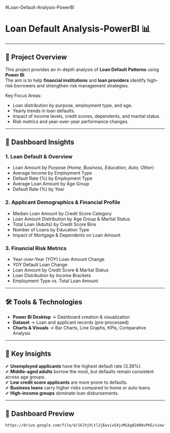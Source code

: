 #Loan-Default-Analysis-PowerBI


# Loan Default Analysis-PowerBI 📊  

---

## 📌 Project Overview  
This project provides an in-depth analysis of **Loan Default Patterns** using **Power BI**.  
The aim is to help **financial institutions** and **loan providers** identify high-risk borrowers and strengthen risk management strategies.  

Key Focus Areas:  
- Loan distribution by purpose, employment type, and age.  
- Yearly trends in loan defaults.  
- Impact of income levels, credit scores, dependents, and marital status.  
- Risk metrics and year-over-year performance changes.  

---

## 📂 Dashboard Insights  

### **1. Loan Default & Overview**  
- Loan Amount by Purpose *(Home, Business, Education, Auto, Other)*  
- Average Income by Employment Type  
- Default Rate (%) by Employment Type  
- Average Loan Amount by Age Group  
- Default Rate (%) by Year  

### **2. Applicant Demographics & Financial Profile**  
- Median Loan Amount by Credit Score Category  
- Loan Amount Distribution by Age Group & Marital Status  
- Total Loan (Adults) by Credit Score Bins  
- Number of Loans by Education Type  
- Impact of Mortgage & Dependents on Loan Amount  

### **3. Financial Risk Metrics**  
- Year-over-Year (YOY) Loan Amount Change  
- YOY Default Loan Change  
- Loan Amount by Credit Score & Marital Status  
- Loan Distribution by Income Brackets  
- Employment Type vs. Total Loan Amount  

---

## 🛠 Tools & Technologies  
- **Power BI Desktop** → Dashboard creation & visualization  
- **Dataset** → Loan and applicant records (pre-processed)  
- **Charts & Visuals** → Bar Charts, Line Graphs, KPIs, Comparative Analysis  

---

## 🎯 Key Insights  
✔ **Unemployed applicants** have the highest default rate (3.39%).  
✔ **Middle-aged adults** borrow the most, but defaults remain consistent across age groups.  
✔ **Low credit score applicants** are more prone to defaults.  
✔ **Business loans** carry higher risks compared to home or auto loans.  
✔ **High-income groups** dominate loan disbursements.  

---

## 📸 Dashboard Preview  

 

```markdown
https://drive.google.com/file/d/1klhjVLtl2jEwvivG4jvMLbg8200AvPKG/view?usp=drive_link

